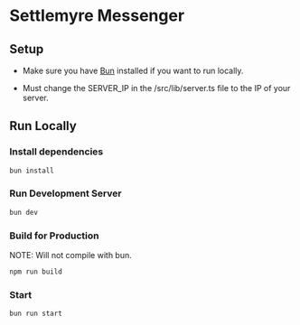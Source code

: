 # Settlemyre Messenger

## Setup

-   Make sure you have [Bun](https://bun.sh) installed if you want to run locally.

-   Must change the SERVER_IP in the /src/lib/server.ts file to the IP of your server.

## Run Locally

### Install dependencies

```bash
bun install
```

### Run Development Server

```bash
bun dev
```

### Build for Production

NOTE: Will not compile with bun.

```bash
npm run build
```

### Start

```bash
bun run start
```
